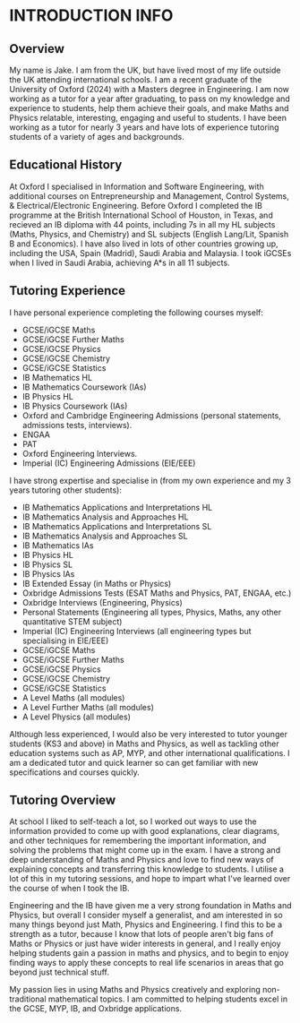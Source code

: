 # INTRODUCTION INFO

## Overview
My name is Jake.
I am from the UK, but have lived most of my life outside the UK attending international schools.
I am a recent graduate of the University of Oxford (2024) with a Masters degree in Engineering.
I am now working as a tutor for a year after graduating, to pass on my knowledge and experience to students, help them achieve their goals, and make Maths and Physics relatable, interesting, engaging and useful to students.
I have been working as a tutor for nearly 3 years and have lots of experience tutoring students of a variety of ages and backgrounds.

## Educational History
At Oxford I specialised in Information and Software Engineering, with additional courses on Entrepreneurship and Management, Control Systems, & Electrical/Electronic Engineering.
Before Oxford I completed the IB programme at the British International School of Houston, in Texas, and recieved an IB diploma with 44 points, including 7s in all my HL subjects (Maths, Physics, and Chemistry) and SL subjects (English Lang/Lit, Spanish B and Economics).
I have also lived in lots of other countries growing up, including the USA, Spain (Madrid), Saudi Arabia and Malaysia.
I took iGCSEs when I lived in Saudi Arabia, achieving A*s in all 11 subjects.

## Tutoring Experience
I have personal experience completing the following courses myself:
- GCSE/iGCSE Maths
- GCSE/iGCSE Further Maths
- GCSE/iGCSE Physics
- GCSE/iGCSE Chemistry
- GCSE/iGCSE Statistics
- IB Mathematics HL
- IB Mathematics Coursework (IAs)
- IB Physics HL
- IB Physics Coursework (IAs)
- Oxford and Cambridge Engineering Admissions (personal statements, admissions tests, interviews).
- ENGAA
- PAT
- Oxford Engineering Interviews.
- Imperial (IC) Engineering Admissions (EIE/EEE)

I have strong expertise and specialise in (from my own experience and my 3 years tutoring other students):
- IB Mathematics Applications and Interpretations HL
- IB Mathematics Analysis and Approaches HL
- IB Mathematics Applications and Interpretations SL
- IB Mathematics Analysis and Approaches SL
- IB Mathematics IAs
- IB Physics HL
- IB Physics SL
- IB Physics IAs
- IB Extended Essay (in Maths or Physics)
- Oxbridge Admissions Tests (ESAT Maths and Physics, PAT, ENGAA, etc.)
- Oxbridge Interviews (Engineering, Physics)
- Personal Statements (Engineering all types, Physics, Maths, any other quantitative STEM subject)
- Imperial (IC) Engineering Interviews (all engineering types but specialising in EIE/EEE)
- GCSE/iGCSE Maths
- GCSE/iGCSE Further Maths
- GCSE/iGCSE Physics
- GCSE/iGCSE Chemistry
- GCSE/iGCSE Statistics
- A Level Maths (all modules)
- A Level Further Maths (all modules)
- A Level Physics (all modules)

Although less experienced, I would also be very interested to tutor younger students (KS3 and above) in Maths and Physics, as well as tackling other education systems such as AP, MYP, and other international qualifications. I am a dedicated tutor and quick learner so can get familiar with new specifications and courses quickly.

## Tutoring Overview
At school I liked to self-teach a lot, so I worked out ways to use the information provided to come up with good explanations, clear diagrams, and other techniques for remembering the important information, and solving the problems that might come up in the exam. I have a strong and deep understanding of Maths and Physics and love to find new ways of explaining concepts and transferring this knowledge to students. I utilise a lot of this in my tutoring sessions, and hope to impart what I've learned over the course of when I took the IB.

Engineering and the IB have given me a very strong foundation in Maths and Physics, but overall I consider myself a generalist, and am interested in so many things beyond just Math, Physics and Engineering. I find this to be a strength as a tutor, because I know that lots of people aren't big fans of Maths or Physics or just have wider interests in general, and I really enjoy helping students gain a passion in maths and physics, and to begin to enjoy finding ways to apply these concepts to real life scenarios in areas that go beyond just technical stuff.

My passion lies in using Maths and Physics creatively and exploring non-traditional mathematical topics. I am committed to helping students excel in the GCSE, MYP, IB, and Oxbridge applications.


